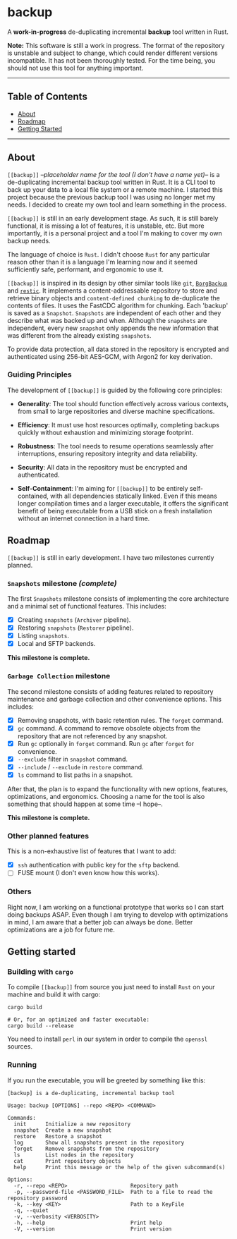 # backup

A **work-in-progress** de-duplicating incremental **backup** tool written in Rust.

**Note:**
This software is still a work in progress. The format of the repository is unstable and subject to change, which could render different versions incompatible. It has not been thoroughly tested. For the time being, you should not use this tool for anything important.

---

## Table of Contents

- [About](#about)
- [Roadmap](#roadmap)
- [Getting Started](#getting-started)

---

## About

`[[backup]]` *–placeholder name for the tool (I don't have a name yet)–* is a de-duplicating incremental backup tool written in Rust. It is a CLI tool to back up your data to a local file system or a remote machine. I started this project because the previous backup tool I was using no longer met my needs. I decided to create my own tool and learn something in the process.

`[[backup]]` is still in an early development stage. As such, it is still barely functional, it is missing a lot of features, it is unstable, etc. But more importantly, it is a personal project and a tool I'm making to cover my own backup needs.

The language of choice is `Rust`. I didn't choose `Rust` for any particular reason other than it is a language I'm learning now and it seemed sufficiently safe, performant, and ergonomic to use it.

`[[backup]]` is inspired in its design by other similar tools like `git`, [`BorgBackup`](https://www.borgbackup.org/) and [`restic`](https://restic.net/). It implements a content-addressable repository to store and retrieve binary objects and `content-defined chunking` to de-duplicate the contents of files. It uses the FastCDC algorithm for chunking. Each 'backup' is saved as a `Snapshot`. `Snapshots` are independent of each other and they describe what was backed up and when. Although the `snapshots` are independent, every new `snapshot` only appends the new information that was different from the already existing `snapshots`.

To provide data protection, all data stored in the repository is encrypted and authenticated using 256-bit AES-GCM, with Argon2 for key derivation.

### Guiding Principles

The development of `[[backup]]` is guided by the following core principles:

-   **Generality**: The tool should function effectively across various contexts, from small to large repositories and diverse machine specifications.

-   **Efficiency**: It must use host resources optimally, completing backups quickly without exhaustion and minimizing storage footprint.

-   **Robustness**: The tool needs to resume operations seamlessly after interruptions, ensuring repository integrity and data reliability.

-   **Security**: All data in the repository must be encrypted and authenticated.

-   **Self-Containment**: I'm aiming for `[[backup]]` to be entirely self-contained, with all dependencies statically linked. Even if this means longer compilation times and a larger executable, it offers the significant benefit of being executable from a USB stick on a fresh installation without an internet connection in a hard time.


## Roadmap

`[[backup]]` is still in early development. I have two milestones currently planned.

### `Snapshots` milestone *(complete)*

The first `Snapshots` milestone consists of implementing the core architecture and a minimal set of functional features. This includes:

-   [x] Creating `snapshots` (`Archiver` pipeline).
-   [x] Restoring `snapshots` (`Restorer` pipeline).
-   [x] Listing `snapshots`.
-   [x] Local and SFTP backends.

**This milestone is complete.**

### `Garbage Collection` milestone

The second milestone consists of adding features related to repository maintenance and garbage collection and other convenience options. This includes:

-   [x] Removing snapshots, with basic retention rules. The `forget` command.
-   [x] `gc` command. A command to remove obsolete objects from the repository that are not referenced by any snapshot.
-   [x] Run `gc` optionally in `forget` command. Run `gc` after `forget` for convenience.
-   [x] `--exclude` filter in `snapshot` command.
-   [x] `--include` / `--exclude` in `restore` command.
-   [x] `ls` command to list paths in a snapshot.

After that, the plan is to expand the functionality with new options, features, optimizations, and ergonomics. Choosing a name for the tool is also something that should happen at some time –I hope–.

**This milestone is complete.**

### Other planned features

This is a non-exhaustive list of features that I want to add:

-   [x] `ssh` authentication with public key for the `sftp` backend.
-   [ ] FUSE mount (I don't even know how this works).

### Others

Right now, I am working on a functional prototype that works so I can start doing backups ASAP. Even though I am trying to develop with optimizations in mind, I am aware that a better job can always be done. Better optimizations are a job for future me.

## Getting started

### Building with `cargo`
To compile `[[backup]]` from source you just need to install `Rust` on your machine and build it with cargo:

```
cargo build

# Or, for an optimized and faster executable:
cargo build --release
```

You need to install `perl` in our system in order to compile the `openssl` sources.

### Running
If you run the executable, you will be greeted by something like this:

```
[backup] is a de-duplicating, incremental backup tool

Usage: backup [OPTIONS] --repo <REPO> <COMMAND>

Commands:
  init      Initialize a new repository
  snapshot  Create a new snapshot
  restore   Restore a snapshot
  log       Show all snapshots present in the repository
  forget    Remove snapshots from the repository
  ls        List nodes in the repository
  cat       Print repository objects
  help      Print this message or the help of the given subcommand(s)

Options:
  -r, --repo <REPO>                    Repository path
  -p, --password-file <PASSWORD_FILE>  Path to a file to read the repository password
  -k, --key <KEY>                      Path to a KeyFile
  -q, --quiet
  -v, --verbosity <VERBOSITY>
  -h, --help                           Print help
  -V, --version                        Print version
```
